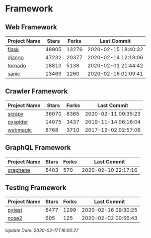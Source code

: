 # Framework

## Web Framework

| Project Name | Stars | Forks | Last Commit |
| ------------ | ----- | ----- | ----------- |
| [flask](https://github.com/pallets/flask) | 48905 | 13276 | 2020-02-15 18:40:32 |
| [django](https://github.com/django/django) | 47232 | 20377 | 2020-02-14 12:18:06 |
| [tornado](https://github.com/tornadoweb/tornado) | 18810 | 5138 | 2020-02-01 21:44:42 |
| [sanic](https://github.com/huge-success/sanic) | 13469 | 1260 | 2020-02-16 01:09:41 |

## Crawler Framework

| Project Name | Stars | Forks | Last Commit |
| ------------ | ----- | ----- | ----------- |
| [scrapy](https://github.com/scrapy/scrapy) | 36070 | 8365 | 2020-02-11 09:35:23 |
| [pyspider](https://github.com/binux/pyspider) | 14075 | 3437 | 2019-11-14 06:16:04 |
| [webmagic](https://github.com/code4craft/webmagic) | 8768 | 3710 | 2017-12-02 02:57:06 |

## GraphQL Framework

| Project Name | Stars | Forks | Last Commit |
| ------------ | ----- | ----- | ----------- |
| [graphene](https://github.com/graphql-python/graphene) | 5403 | 570 | 2020-02-10 22:17:16 |

## Testing Framework

| Project Name | Stars | Forks | Last Commit |
| ------------ | ----- | ----- | ----------- |
| [pytest](https://github.com/pytest-dev/pytest) | 5477 | 1299 | 2020-02-16 09:30:25 |
| [nose2](https://github.com/nose-devs/nose2) | 605 | 125 | 2020-02-02 00:56:43 |

*Update Date: 2020-02-17T16:00:27*